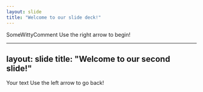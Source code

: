 ```yaml
---
layout: slide
title: "Welcome to our slide deck!"
---
```

SomeWittyComment
Use the right arrow to begin!

---
layout: slide
title: "Welcome to our second slide!"
---
Your text
Use the left arrow to go back!
